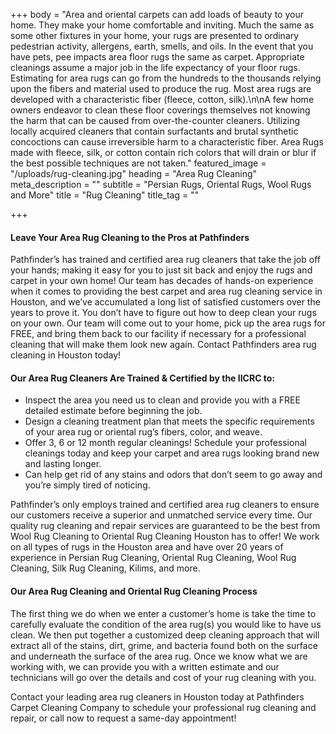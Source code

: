 +++
body = "Area and oriental carpets can add loads of beauty to your home. They make your home comfortable and inviting. Much the same as some other fixtures in your home, your rugs are presented to ordinary pedestrian activity, allergens, earth, smells, and oils. In the event that you have pets, pee impacts area floor rugs the same as carpet.  Appropriate cleanings assume a major job in the life expectancy of your floor rugs. Estimating for area rugs can go from the hundreds to the thousands relying upon the fibers and material used to produce the rug. Most area rugs are developed with a characteristic fiber (fleece, cotton, silk).\n\nA few home owners endeavor to clean these floor coverings themselves not knowing the harm that can be caused from over-the-counter cleaners. Utilizing locally acquired cleaners that contain surfactants and brutal synthetic concoctions can cause irreversible harm to a characteristic fiber. Area Rugs made with fleece, silk, or cotton contain rich colors that will drain or blur if the best possible techniques are not taken."
featured_image = "/uploads/rug-cleaning.jpg"
heading = "Area Rug Cleaning"
meta_description = ""
subtitle = "Persian Rugs, Oriental Rugs, Wool Rugs and More"
title = "Rug Cleaning"
title_tag = ""

+++
#### Leave Your Area Rug Cleaning to the Pros at Pathfinders

Pathfinder’s has trained and certified area rug cleaners that take the job off your hands; making it easy for you to just sit back and enjoy the rugs and carpet in your own home! Our team has decades of hands-on experience when it comes to providing the best carpet and area rug cleaning service in Houston, and we’ve accumulated a long list of satisfied customers over the years to prove it. You don’t have to figure out how to deep clean your rugs on your own. Our team will come out to your home, pick up the area rugs for FREE, and bring them back to our facility if necessary for a professional cleaning that will make them look new again. Contact Pathfinders area rug cleaning in Houston today!

 

#### Our Area Rug Cleaners Are Trained & Certified by the IICRC to:

* Inspect the area you need us to clean and provide you with a FREE detailed estimate before beginning the job.
* Design a cleaning treatment plan that meets the specific requirements of your area rug or oriental rug’s fibers, color, and weave.
* Offer 3, 6 or 12 month regular cleanings! Schedule your professional cleanings today and keep your carpet and area rugs looking brand new and lasting longer.
* Can help get rid of any stains and odors that don’t seem to go away and you’re simply tired of noticing.

Pathfinder’s only employs trained and certified area rug cleaners to ensure our customers receive a superior and unmatched service every time. Our quality rug cleaning and repair services are guaranteed to be the best from Wool Rug Cleaning to Oriental Rug Cleaning Houston has to offer! We work on all types of rugs in the Houston area and have over 20 years of experience in Persian Rug Cleaning, Oriental Rug Cleaning, Wool Rug Cleaning, Silk Rug Cleaning, Kilims, and more.

 

#### Our Area Rug Cleaning and Oriental Rug Cleaning Process

The first thing we do when we enter a customer’s home is take the time to carefully evaluate the condition of the area rug(s) you would like to have us clean. We then put together a customized deep cleaning approach that will extract all of the stains, dirt, grime, and bacteria found both on the surface and underneath the surface of the area rug. Once we know what we are working with, we can provide you with a written estimate and our technicians will go over the details and cost of your rug cleaning with you.

Contact your leading area rug cleaners in Houston today at Pathfinders Carpet Cleaning Company to schedule your professional rug cleaning and repair, or call now to request a same-day appointment!